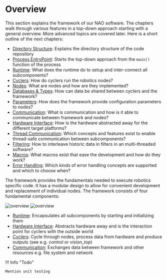 # Overview

This section explains the framework of our NAO software.
The chapters walk through various features in a top-down approach starting with a general overview.
More advanced topics are covered later.
Here is a short outline of the next chapters:

- [Directory Structure](./directory_structure.md): Explains the directory structure of the code repository
- [Process EntryPoint](./process_entrypoint.md): Starts the top-down approach from the `main()` function of the process
- [Runtime](./runtime.md): What does the runtime do to setup and inter-connect all subcomponents?
- [Cyclers](./cyclers.md): How do cyclers run the robotics nodes?
- [Nodes](./nodes.md): What are nodes and how are they implemented?
- [Databases & Types](./databases_and_types.md): How can data be shared between cyclers and the framework?
- [Parameters](./parameters.md): How does the framework provide configuration parameters to nodes?
- [Communication](./communication.md): What is communication and how is it able to communicate between framework and nodes?
- [Hardware Interface](./hardware_interface.md): How is the hardware abstracted away for the different target platforms?
- [Thread Communication](./thread_communication.md): Which concepts and features exist to enable thread-safe communication between subcomponents?
- [Filtering](./filtering.md): How to interleave historic data in filters in an multi-threaded software?
- [Macros](./macros.md): What macros exist that ease the development and how do they work?
- [Error Handling](./error_handling.md): Which kinds of error handling concepts are supported and which to choose when?

The framework provides the fundamentals needed to execute robotics specific code.
It has a modular design to allow for convenient development and replacement of individual nodes.
The framework consists of four fundamental components:

![overview](./overview-light.png#only-light)
![overview](./overview-dark.png#only-dark)

- [Runtime](./runtime.md): Encapsulates all subcomponents by starting and initializing them
- [Hardware Interface](./hardware_interface.md): Abstracts hardware away and is the interaction point for cyclers with the outside world
- [Cyclers](./cyclers.md): Cycle through nodes, process data from hardware and produce outputs (see e.g. _control_ or _vision_top_)
- [Communication](./communication.md): Exchanges data between framework and other resources e.g. file system and network

!!! Info "Todo"

    Mention unit testing

